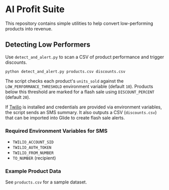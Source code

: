# AI Profit Suite

This repository contains simple utilities to help convert low-performing products into revenue.

## Detecting Low Performers

Use `detect_and_alert.py` to scan a CSV of product performance and trigger discounts.

```
python detect_and_alert.py products.csv discounts.csv
```

The script checks each product's `units_sold` against the `LOW_PERFORMANCE_THRESHOLD` environment variable (default `10`). Products below this threshold are marked for a flash sale using `DISCOUNT_PERCENT` (default `20`).

If [Twilio](https://www.twilio.com/) is installed and credentials are provided via environment variables, the script sends an SMS summary. It also outputs a CSV (`discounts.csv`) that can be imported into Glide to create flash sale alerts.

### Required Environment Variables for SMS

- `TWILIO_ACCOUNT_SID`
- `TWILIO_AUTH_TOKEN`
- `TWILIO_FROM_NUMBER`
- `TO_NUMBER` (recipient)

### Example Product Data

See `products.csv` for a sample dataset.

